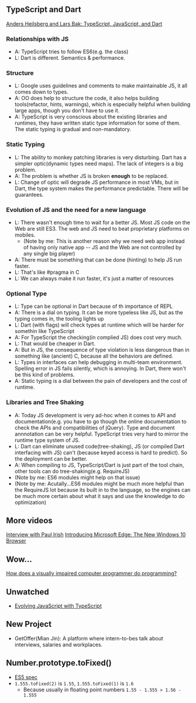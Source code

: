 ## TypeScript and Dart
[Anders Hejlsberg and Lars Bak: TypeScript, JavaScript, and Dart](https://www.youtube.com/watch?v=5AqbCQuK0gM)

### Relationships with JS
* A: TypeScript tries to follow ES6(e.g. the class)
* L: Dart is different. Semantics & performance.

### Structure
* L: Google uses guidelines and comments to make maintainable JS, it all comes down to types.
* A: OO does help to structure the code, it also helps building tools(refactor, hints, warnings), which is especially helpful when building large apps, though you don't have to use it.
* A: TypeScript is very conscious about the existing libraries and runtimes, they have written static type information for some of them. The static typing is gradual and non-mandatory.

### Static Typing
* L: The ability to monkey patching libraries is very disturbing. Dart has a simpler optic(dynamic types need maps). The lack of integers is a big problem.
* A: The problem is whether JS is broken **enough** to be replaced.
* L: Change of optic will degrade JS performance in most VMs, but in Dart, the type system makes the performance predictable. There will be guarantees.

### Evolution of JS and the need for a new language
* L: There wasn't enough time to wait for a better JS. Most JS code on the Web are still ES3. The web and JS need to beat proprietary platforms on mobiles.
  * (Note by me: This is another reason why we need web app instead of having only native app -- JS and the Web are not controlled by any single big player)
* A: There must be something that can be done (hinting) to help JS run faster.
* L: That's like #pragma in C
* L: We can always make it run faster, it's just a matter of resources

### Optional Type
* L: Type can be optional in Dart because of th importance of REPL
* A: There is a dial on typing. It can be more typeless like JS, but as the typing comes in, the tooling lights up
* L: Dart (with flags) will check types at runtime which will be harder for somethin like TypeScript
* A: For TypeScript the checking(in complied JS) does cost very much.
* L: That would be cheaper in Dart.
* A: But in JS, the consequence of type violation is less dangerous than in something like (ancient) C, because all the behaviors are defined.
* L: Types in interfaces can help debugging in multi-team environment. Spelling error in JS fails silently, which is annoying. In Dart, there won't be this kind of problems.
* A: Static typing is a dial between the pain of developers and the cost of runtime.

### Libraries and Tree Shaking
* A: Today JS development is very ad-hoc when it comes to API and documentation(e.g. you have to go though the online documentation to check the APIs and compatibilities of jQuery). Type and document annnotation can be very helpful. TypeScript tries very hard to mirror the runtime type system of JS.
* L: Dart can eliminate unused code(tree-shaking), JS (or compiled Dart interfacing with JS) can't (because keyed access is hard to predict). So the deployment can be better.
* A: When compiling to JS, TypeScript/Dart is just part of the tool chain, other tools can do tree-shaking(e.g. RequireJS)
* (Note by me: ES6 modules might help on that issue)
* (Note by me: Acutally...ES6 modules might be much more helpful than the RequireJS lot because its built in to the language, so the engines can be much more certain about what it says and use the knowledge to do optimization)


## More videos
[Interview with Paul Irish](https://www.youtube.com/watch?v=JhWGSD_TY2Y)
[Introducing Microsoft Edge: The New Windows 10 Browser ](https://www.youtube.com/watch?v=iH1D31YHsgY)

## Wow...
[How does a visually impaired computer programmer do programming?](https://www.quora.com/How-does-a-visually-impaired-computer-programmer-do-programming)

## Unwatched
* [Evolving JavaScript with TypeScript](https://www.youtube.com/watch?v=Ut694dsIa8w)

## New Project
* GetOffer(Mian Jin): A platform where intern-to-bes talk about interviews, salaries and workplaces.


## Number.prototype.toFixed()

* [ES5 spec](http://www.ecma-international.org/ecma-262/5.1/#sec-15.7.4.5)
* `1.555.toFixed(2)` is `1.55`, `1.555.toFixed(1)` is `1.6`
  * Because usually in floating point numbers `1.55 - 1.555 > 1.56 - 1.555`